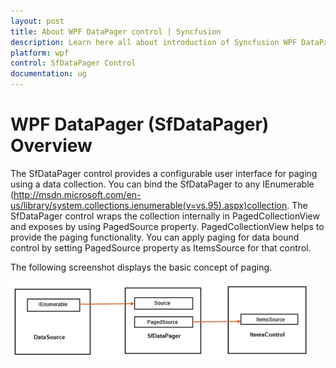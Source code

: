 ```yaml
---
layout: post
title: About WPF DataPager control | Syncfusion
description: Learn here all about introduction of Syncfusion WPF DataPager (SfDataPager) control, its elements and more.
platform: wpf
control: SfDataPager Control
documentation: ug
---
```


# WPF DataPager (SfDataPager) Overview

The SfDataPager control provides a configurable user interface for paging using a data collection. You can bind the SfDataPager to any IEnumerable <a>(http://msdn.microsoft.com/en-us/library/system.collections.ienumerable(v=vs.95).aspx)collection</a>. The SfDataPager control wraps the collection internally in PagedCollectionView and exposes by using PagedSource property. PagedCollectionView helps to provide the paging functionality. You can apply paging for data bound control by setting PagedSource property as ItemsSource for that control.

The following screenshot displays the basic concept of paging.

![WPF DataPager Overview](overview_images/wpf-datapager-screenshot.png)



